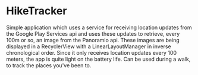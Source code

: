 # HikeTracker
Simple application which uses a service for receiving location updates from the Google Play Services api and uses these updates to retrieve, every 100m or so, an image from the Panoramio api. These images are being displayed in a RecyclerView with a LinearLayoutManager in inverse chronological order. Since it only receives location updates every 100 meters, the app is quite light on the battery life. Can be used during a walk, to track the places you've been to.

